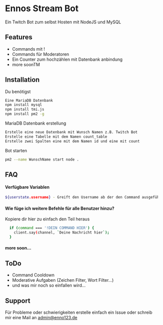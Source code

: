 
# Ennos Stream Bot

Ein Twitch Bot zum selbst Hosten mit NodeJS und MySQL



## Features

- Commands mit !
- Commands für Moderatoren
- Ein Counter zum hochzählen mit Datenbank anbindung
- more soonTM


## Installation

Du benötigst
```bash
Eine MariaDB Datenbank
npm install mysql
npm install tmi.js
npm install pm2 -g
```
MariaDB Datenbank erstellung
```bash
Erstelle eine neue Datenbank mit Wunsch Namen z.B. Twitch Bot
Erstelle eine Tabelle mit dem Namen count_table
Erstelle zwei Spalten eine mit dem Namen id und eine mit count
```


Bot starten
```bash
pm2 --name WunschName start node . 
```
    
## FAQ

#### Verfügbare Variablen
```bash
${userstate.username} - Greift den Username ab der den Command ausgeführt hat
```

#### Wie füge ich weitere Befehle für alle Benutzer hinzu?

Kopiere dir hier zu einfach den Teil heraus
```bash
  if (command === '!DEIN COMMAND HIER') {
    client.say(channel, `Deine Nachricht hier`);
  }
```

#### more soon...




## ToDo

- Command Cooldown
- Moderative Aufgaben (Zeichen Filter, Wort Filter...)
- und was mir noch so einfallen wird...


## Support

Für Probleme oder schwierigkeiten erstelle einfach ein Issue oder schreib mir eine Mail an admin@enno123.de

